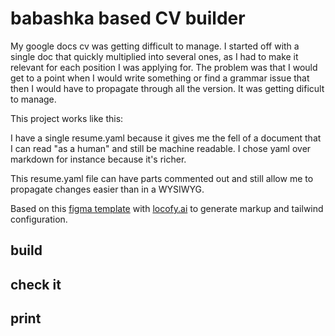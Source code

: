 # babashka based CV builder

My google docs cv was getting difficult to manage. I started off with a single doc that quickly multiplied into several ones, as I had to make it relevant for each position I was applying for. The problem was that I would get to a point when I would write something or find a grammar issue that then I would have to propagate through all the version. It was getting dificult to manage.

This project works like this:

I have a single resume.yaml because  it gives me the fell of a document that I can read "as a human" and still be machine readable. I chose yaml over markdown for instance because it's richer.

This resume.yaml file can have parts commented out and still allow me to propagate changes easier than in a WYSIWYG.

Based on this [figma template](https://www.figma.com/community/file/1230670384525015423/Just-Another-Resume-Template) with [locofy.ai](locofy.ai) to generate markup and tailwind configuration.

## build

## check it

## print
